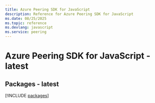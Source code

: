 ```yaml
---
title: Azure Peering SDK for JavaScript
description: Reference for Azure Peering SDK for JavaScript
ms.date: 08/25/2025
ms.topic: reference
ms.devlang: javascript
ms.service: peering
---
```

# Azure Peering SDK for JavaScript - latest
## Packages - latest
[!INCLUDE [packages](peering-index.md)]